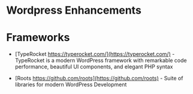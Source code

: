 # Wordpress Enhancements


# Frameworks

* [TypeRocket https://typerocket.com/](https://typerocket.com/)  - TypeRocket is a modern WordPress framework with remarkable code performance, beautiful UI components, and elegant PHP syntax 

* [Roots https://github.com/roots](https://github.com/roots)  - Suite of libraries for modern WordPress Development


